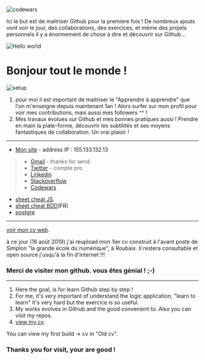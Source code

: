 ![codewars](https://www.codewars.com/users/fanfanpsg/badges/large)

Ici le but est de maitriser Github pour la premiere fois !
De nombreux ajouts vont voir le jour, des collaborations, des exercices, et même des projets personnels il y a énormement de chose à dire et découvrir sur Github...

![Hello world](https://cdn.pixabay.com/photo/2018/08/30/03/34/aerial-3641197_960_720.jpg)

# Bonjour tout le monde !
![setup](https://images.pexels.com/photos/296115/pexels-photo-296115.jpeg?auto=compress&cs=tinysrgb&dpr=2&h=650&w=940)
1. pour moi il est important de maitriser le "Apprendre à apprendre" que l'on m'enseigne depuis maintenant 1an !
Alors surfer sur mon profil pour voir mes contributions, mais aussi mes followers ^^ !
2. Mes travaux évolues sur Github et mes bonnes pratiques aussi ! Prendre en main la plate-forme, découvrir les subtilités
et ses moyens fantastiques de collaboration. Un vrai plaisir !

***

* [Mon site](https://www.francoisdparent.site/blog/) - address IP : 155.133.132.13
>* [Gmail](parent.francois59@gmail.com) - thanks for send.
>* [Twitter](https://twitter.com/Francois__dev) - compte pro
>* [Linkedin](https://www.linkedin.com/in/fran%C3%A7oisparent/)
>* [Stackoverflow](https://stackoverflow.com/users/12021233/parent-fran%c3%a7ois)
>* [Codewars](https://www.codewars.com/users/fanfanpsg)
* [sheet cheat JS](https://fanfanpsg.github.io/feuille-de-triche-JS/).
* [sheet cheat BDD](https://fanfanpsg.github.io/feuille-de-triche-bdd/)(FR)
* [postgre](https://github.com/fanfanpsg/postgre)

***

  [voir mon cv web](https://fanfanpsg.github.io/PARENTFcv/).
  
  
  à  ce jour (16 août 2019) j'ai reupload mon 1ier cv construit à l'avant poste de Simplon "la grande école du numérique", à Roubaix. Il restera consultable et open source j'usqu'à la fin d'internet !!!

### Merci de visiter mon github. vous êtes génial ! ;-)


***
1. Here the goal, is for learn Github step by step !
2. For me, it's very important of understand the logic application, "learn to learn" it's very hard
but the exercice is so useful.
3. My works evolves in Github and the good convenient to. Also you can visit my repos.
4.   [view my cv](https://fanfanpsg.github.io/PARENTFcv/).

  You can view my first build -> cv in  "Old cv".

### Thanks you for visit, your are good !
